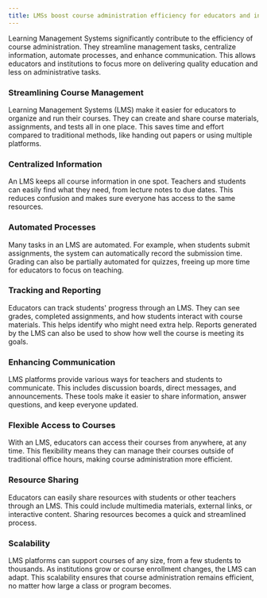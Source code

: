 ```yaml
---
title: LMSs boost course administration efficiency for educators and institutions
---
```


Learning Management Systems significantly contribute to the efficiency of course administration. They streamline management tasks, centralize information, automate processes, and enhance communication. This allows educators and institutions to focus more on delivering quality education and less on administrative tasks.

### Streamlining Course Management

Learning Management Systems (LMS) make it easier for educators to organize and run their courses. They can create and share course materials, assignments, and tests all in one place. This saves time and effort compared to traditional methods, like handing out papers or using multiple platforms.

### Centralized Information

An LMS keeps all course information in one spot. Teachers and students can easily find what they need, from lecture notes to due dates. This reduces confusion and makes sure everyone has access to the same resources.

### Automated Processes

Many tasks in an LMS are automated. For example, when students submit assignments, the system can automatically record the submission time. Grading can also be partially automated for quizzes, freeing up more time for educators to focus on teaching.

### Tracking and Reporting

Educators can track students' progress through an LMS. They can see grades, completed assignments, and how students interact with course materials. This helps identify who might need extra help. Reports generated by the LMS can also be used to show how well the course is meeting its goals.

### Enhancing Communication

LMS platforms provide various ways for teachers and students to communicate. This includes discussion boards, direct messages, and announcements. These tools make it easier to share information, answer questions, and keep everyone updated.

### Flexible Access to Courses

With an LMS, educators can access their courses from anywhere, at any time. This flexibility means they can manage their courses outside of traditional office hours, making course administration more efficient.

### Resource Sharing

Educators can easily share resources with students or other teachers through an LMS. This could include multimedia materials, external links, or interactive content. Sharing resources becomes a quick and streamlined process.

### Scalability

LMS platforms can support courses of any size, from a few students to thousands. As institutions grow or course enrollment changes, the LMS can adapt. This scalability ensures that course administration remains efficient, no matter how large a class or program becomes.

